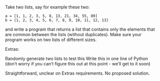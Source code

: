 Take two lists, say for example these two:

	a = [1, 1, 2, 3, 5, 8, 13, 21, 34, 55, 89]
	b = [1, 2, 3, 4, 5, 6, 7, 8, 9, 10, 11, 12, 13]
and write a program that returns a list that contains only the elements that are
 common between the lists (without duplicates). Make sure your program works on
 two lists of different sizes.

 Extras:

 Randomly generate two lists to test this
 Write this in one line of Python (don’t worry if you can’t figure this out at this point - we’ll get to it soon)





Straightforward, unclear on Extras requirements. No proposed solution.  
